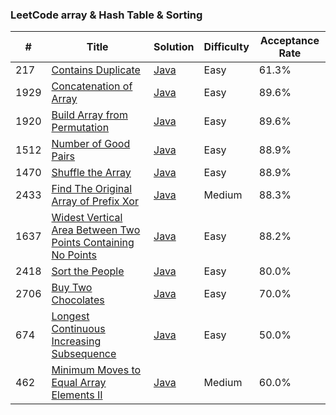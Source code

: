 ### LeetCode array & Hash Table & Sorting


| #    | Title | Solution                         | Difficulty | Acceptance Rate |
|------| ----- |----------------------------------|------------|---------------|
| 217  |[Contains Duplicate](https://leetcode.com/problems/contains-duplicate)| [Java](./arrayHashTableSorting/ContainsDuplicate.java) | Easy | 61.3% |
| 1929 |[Concatenation of Array](https://leetcode.com/problems/concatenation-of-array)| [Java](./arrayHashTableSorting/ConcatenationOfArray.java) | Easy | 89.6% |
| 1920 |[Build Array from Permutation](https://leetcode.com/problems/build-array-from-permutation)| [Java](./arrayHashTableSorting/BuildArrayFromPermutation.java) | Easy | 89.6% |
| 1512 |[Number of Good Pairs](https://leetcode.com/problems/number-of-good-pairs)| [Java](./arrayHashTableSorting/NumberOfGoodPairs.java) | Easy | 88.9% |
| 1470 |[Shuffle the Array](https://leetcode.com/problems/number-of-good-pairs)| [Java](./arrayHashTableSorting/ShuffleTheArray.java) | Easy | 88.9% |
| 2433 |[Find The Original Array of Prefix Xor](https://leetcode.com/problems/find-the-original-array-of-prefix-xor)| [Java](./arrayHashTableSorting/FindTheOriginalArrayOfPrefixXor.java) | Medium     | 88.3% |
| 1637 |[Widest Vertical Area Between Two Points Containing No Points](https://leetcode.com/problems/widest-vertical-area-between-two-points-containing-no-points)| [Java](./arrayHashTableSorting/VerticalAreaBetweenTwoPointsContainingNoPoints.java) | Easy       | 88.2% |
| 2418 |[Sort the People](https://leetcode.com/problems/sort-the-people)| [Java](./arrayHashTableSorting/SortThePeople.java) | Easy | 80.0% |
| 2706 |[Buy Two Chocolates](https://leetcode.com/problems/buy-two-chocolates)| [Java](./arrayHashTableSorting/BuyTwoChocolates.java) | Easy | 70.0% |
| 674  |[Longest Continuous Increasing Subsequence](https://leetcode.com/problems/longest-continuous-increasing-subsequence)| [Java](./arrayHashTableSorting/LongestContinuousIncreasingSubsequence.java) | Easy       | 50.0% |
| 462  |[Minimum Moves to Equal Array Elements II](https://leetcode.com/problems/minimum-moves-to-equal-array-elements-ii)| [Java](./arrayHashTableSorting/MinimumMovesToEqualArrayElements2.java) | Medium     | 60.0% |
